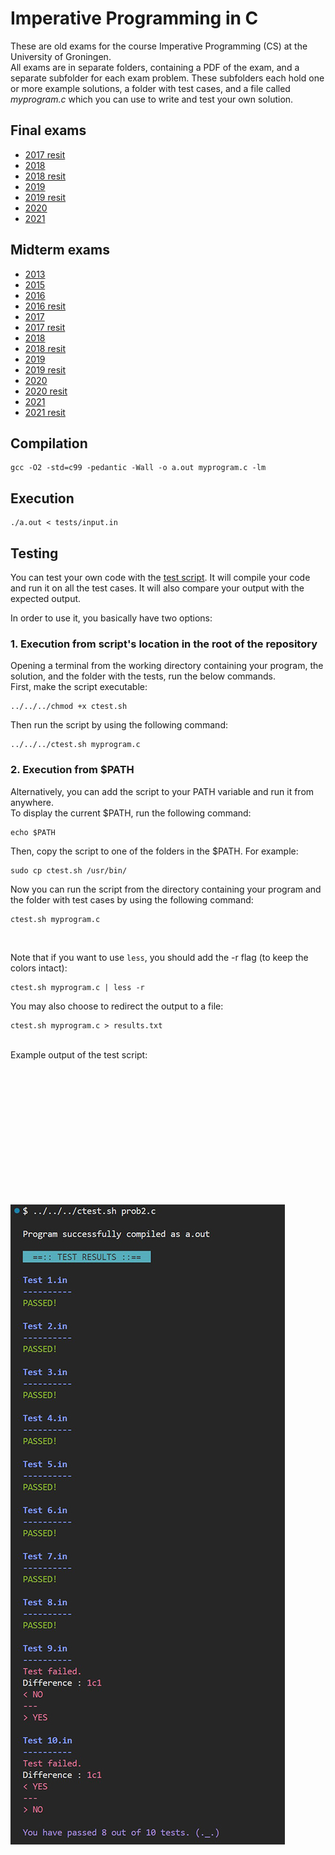 # Imperative Programming in C

These are old exams for the course Imperative Programming (CS) at the University of Groningen.  
All exams are in separate folders, containing a PDF of the exam, and a separate subfolder for each exam problem. These subfolders each hold one or more example solutions, a folder with test cases, and a file called *myprogram.c* which you can use to write and test your own solution.  

## Final exams

- [2017 resit](https://github.com/pl3onasm/Imperative-programming/tree/main/Finals/2017resit)
- [2018](https://github.com/pl3onasm/Imperative-programming/tree/main/Finals/2018)
- [2018 resit](https://github.com/pl3onasm/Imperative-programming/tree/main/Finals/2018resit)
- [2019](https://github.com/pl3onasm/Imperative-programming/tree/main/Finals/2019)
- [2019 resit](https://github.com/pl3onasm/Imperative-programming/tree/main/Finals/2019resit)
- [2020](https://github.com/pl3onasm/Imperative-programming/tree/main/Finals/2020)
- [2021](https://github.com/pl3onasm/Imperative-programming/tree/main/Finals/2021)

## Midterm exams

- [2013](https://github.com/pl3onasm/Imperative-programming/tree/main/Midterms/mid2013)
- [2015](https://github.com/pl3onasm/Imperative-programming/tree/main/Midterms/mid2015)
- [2016](https://github.com/pl3onasm/Imperative-programming/tree/main/Midterms/mid2016)
- [2016 resit](https://github.com/pl3onasm/Imperative-programming/tree/main/Midterms/mid2016resit)
- [2017](https://github.com/pl3onasm/Imperative-programming/tree/main/Midterms/mid2017)
- [2017 resit](https://github.com/pl3onasm/Imperative-programming/tree/main/Midterms/mid2017resit)
- [2018](https://github.com/pl3onasm/Imperative-programming/tree/main/Midterms/mid2018)
- [2018 resit](https://github.com/pl3onasm/Imperative-programming/tree/main/Midterms/mid2018resit)
- [2019](https://github.com/pl3onasm/Imperative-programming/tree/main/Midterms/mid2019)
- [2019 resit](https://github.com/pl3onasm/Imperative-programming/tree/main/Midterms/mid2019resit)
- [2020](https://github.com/pl3onasm/Imperative-programming/tree/main/Midterms/mid2020)
- [2020 resit](https://github.com/pl3onasm/Imperative-programming/tree/main/Midterms/mid2020resit)
- [2021](https://github.com/pl3onasm/Imperative-programming/tree/main/Midterms/mid2021)
- [2021 resit](https://github.com/pl3onasm/Imperative-programming/tree/main/Midterms/mid2021resit)

## Compilation

```
gcc -O2 -std=c99 -pedantic -Wall -o a.out myprogram.c -lm
```  

## Execution

```
./a.out < tests/input.in
```

## Testing

You can test your own code with the [test script](https://github.com/pl3onasm/Imperative-programming/blob/main/ctest.sh). It will compile your code and run it on all the test cases. It will also compare your output with the expected output. 

In order to use it, you basically have two options: 
### 1. Execution from script's location in the root of the repository  

Opening a terminal from the working directory containing your program, the solution, and the folder with the tests, run the below commands.  
First, make the script executable:
```
../../../chmod +x ctest.sh
```
Then run the script by using the following command:
```
../../../ctest.sh myprogram.c
```

### 2. Execution from $PATH  

Alternatively, you can add the script to your PATH variable and run it from anywhere.  
To display the current $PATH, run the following command:
```
echo $PATH
```
Then, copy the script to one of the folders in the $PATH. For example:
```
sudo cp ctest.sh /usr/bin/
```
Now you can run the script from the directory containing your program and the folder with test cases by using the following command:
```
ctest.sh myprogram.c
```  

&nbsp;&nbsp;&nbsp;&nbsp;&nbsp;&nbsp;  
  
Note that if you want to use ```less```, you should add the -r flag (to keep the colors intact):
```
ctest.sh myprogram.c | less -r
```
You may also choose to redirect the output to a file:
``` 
ctest.sh myprogram.c > results.txt
```
&nbsp;&nbsp;&nbsp;&nbsp;&nbsp;&nbsp;  
Example output of the test script:  
&nbsp;&nbsp;&nbsp;&nbsp;&nbsp;&nbsp;  

<p align="center" width="70%">
<img src="example.jpg"
     alt="Example output"
     style="float: left; padding-top:200px" />  
</p> 